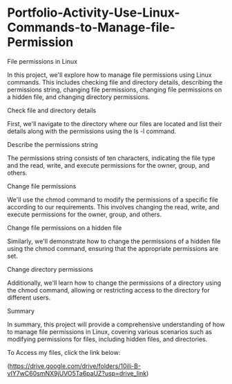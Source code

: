 # Portfolio-Activity-Use-Linux-Commands-to-Manage-file-Permission
File permissions in Linux

In this project, we'll explore how to manage file permissions using Linux commands. This includes checking file and directory details, describing the permissions string, changing file permissions, changing file permissions on a hidden file, and changing directory permissions.

Check file and directory details

First, we'll navigate to the directory where our files are located and list their details along with the permissions using the ls -l command.

Describe the permissions string

The permissions string consists of ten characters, indicating the file type and the read, write, and execute permissions for the owner, group, and others.

Change file permissions

We'll use the chmod command to modify the permissions of a specific file according to our requirements. This involves changing the read, write, and execute permissions for the owner, group, and others.

Change file permissions on a hidden file

Similarly, we'll demonstrate how to change the permissions of a hidden file using the chmod command, ensuring that the appropriate permissions are set.

Change directory permissions

Additionally, we'll learn how to change the permissions of a directory using the chmod command, allowing or restricting access to the directory for different users.

Summary

In summary, this project will provide a comprehensive understanding of how to manage file permissions in Linux, covering various scenarios such as modifying permissions for files, including hidden files, and directories.

To Access my files, click the link below:

(https://drive.google.com/drive/folders/10iIi-B-vIY7wC60smNX9jUVO5Ta6paUZ?usp=drive_link)
